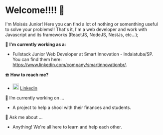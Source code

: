 # Welcome!!!! 👋

I'm Moisés Junior! Here you can find a lot of nothing or somenthing useful to solve your problems!! That's it, I'm a web developer and work with Javascript and its frameworks (ReactJS, NodeJS, NestJs, etc...);
  
:office: **I'm currently working as a:**
  - Fullstack Junior Web Developer at Smart Innovation - Indaiatuba/SP. You can find them here: https://www.linkedin.com/company/smartinnovationbr/.
   
:phone: **How to reach me?**
  - <img src="https://user-images.githubusercontent.com/39142084/87230133-05492300-c384-11ea-89cb-ac46e4103b75.png" heigth="20" width="20"> [Linkedin](https://www.linkedin.com/in/mois%C3%A9s-junior-798354146/)

🔭 I’m currently working on ...
  - A project to help a shool with their finances and students.

💬 Ask me about ...
  - Anything! We're all here to learn and help each other.
<!--
**moisesjunior/moisesjunior** is a ✨ _special_ ✨ repository because its `README.md` (this file) appears on your GitHub profile.

Here are some ideas to get you started:

- 🔭 I’m currently working on ...
- 🌱 I’m currently learning ...
- 👯 I’m looking to collaborate on ...
- 🤔 I’m looking for help with ...
- 💬 Ask me about ...
- 📫 How to reach me: ...
- 😄 Pronouns: ...
- ⚡ Fun fact: ...
-->

